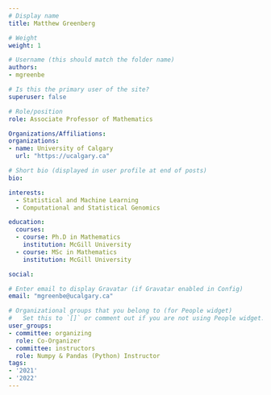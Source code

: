 ```yaml
---
# Display name
title: Matthew Greenberg

# Weight
weight: 1

# Username (this should match the folder name)
authors:
- mgreenbe

# Is this the primary user of the site?
superuser: false

# Role/position
role: Associate Professor of Mathematics

Organizations/Affiliations:
organizations:
- name: University of Calgary
  url: "https://ucalgary.ca"

# Short bio (displayed in user profile at end of posts)
bio: 

interests:
  - Statistical and Machine Learning
  - Computational and Statistical Genomics

education:
  courses:
  - course: Ph.D in Mathematics
    institution: McGill University
  - course: MSc in Mathematics
    institution: McGill University

social:

# Enter email to display Gravatar (if Gravatar enabled in Config)
email: "mgreenbe@ucalgary.ca"

# Organizational groups that you belong to (for People widget)
#   Set this to `[]` or comment out if you are not using People widget.
user_groups:
- committee: organizing
  role: Co-Organizer
- committee: instructors
  role: Numpy & Pandas (Python) Instructor
tags:
- '2021'
- '2022'
---
```

